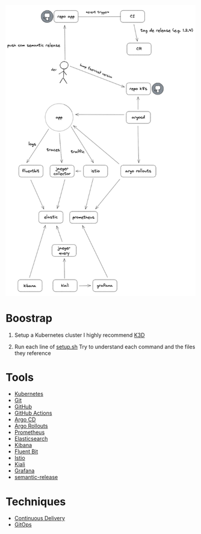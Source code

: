 ![Infrastructure and Dev process](./infra.png)

# Boostrap

1.  Setup a Kubernetes cluster
I highly recommend [K3D](https://k3d.io/)

2.  Run each line of [setup.sh](setup/setup.sh)
Try to understand each command and the files they reference

# Tools

-   [Kubernetes](https://kubernetes.io/)
-   [Git](https://git-scm.com/)
-   [GitHub](https://github.com/)
-   [GitHub Actions](https://github.com/features/actions)
-   [Argo CD](https://argoproj.github.io/cd/)
-   [Argo Rollouts](https://argoproj.github.io/rollouts/)
-   [Prometheus](https://prometheus.io/)
-   [Elasticsearch](https://www.elastic.co/elasticsearch/)
-   [Kibana](https://www.elastic.co/kibana/)
-   [Fluent Bit](https://fluentbit.io/)
-   [Istio](https://istio.io/)
-   [Kiali](https://kiali.io/)
-   [Grafana](https://grafana.com/)
-   [semantic-release](https://github.com/semantic-release/semantic-release)

# Techniques

-   [Continuous Delivery](https://continuousdelivery.com/)
-   [GitOps](https://www.weave.works/technologies/gitops/)
